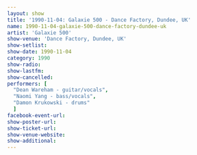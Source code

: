 ```yaml
---
layout: show
title: '1990-11-04: Galaxie 500 - Dance Factory, Dundee, UK'
name: 1990-11-04-galaxie-500-dance-factory-dundee-uk
artist: 'Galaxie 500'
show-venue: 'Dance Factory, Dundee, UK'
show-setlist: 
show-date: 1990-11-04
category: 1990
show-radio: 
show-lastfm: 
show-cancelled: 
performers: [
  "Dean Wareham - guitar/vocals",
  "Naomi Yang - bass/vocals",
  "Damon Krukowski - drums"
  ]
facebook-event-url: 
show-poster-url: 
show-ticket-url: 
show-venue-website: 
show-additional: 
---
```


